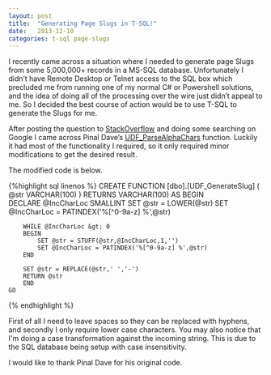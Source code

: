 ```yaml
---
layout: post
title:  "Generating Page Slugs in T-SQL!"
date:   2013-12-10
categories: t-sql page-slugs
---
```


I recently came across a situation where I needed to generate page Slugs from some 5,000,000+ records in a MS-SQL database. Unfortunately I didn’t have Remote Desktop or Telnet access to the SQL box which precluded me from running one of my normal C# or Powershell solutions, and the idea of doing all of the processing over the wire just didn’t appeal to me. So I decided the best course of action would be to use T-SQL to generate the Slugs for me.

After posting the question to [StackOverflow](http://stackoverflow.com/questions/3082588/t-sql-function-for-generating-slugs) and doing some searching on Google I came across Pinal Dave’s [UDF_ParseAlphaChars](http://blog.sqlauthority.com/2007/05/13/sql-server-udf-function-to-parse-alphanumeric-characters-from-string/) function. Luckily it had most of the functionality I required, so it only required minor modifications to get the desired result.

The modified code is below.

{%highlight sql linenos %}
    CREATE FUNCTION [dbo].[UDF_GenerateSlug]
    (
        @str VARCHAR(100)
    )
    RETURNS VARCHAR(100)
    AS
    BEGIN	
        DECLARE @IncCharLoc SMALLINT
        SET @str = LOWER(@str)
        SET @IncCharLoc = PATINDEX('%[^0-9a-z] %',@str)
        
        WHILE @IncCharLoc &gt; 0
        BEGIN
        	SET @str = STUFF(@str,@IncCharLoc,1,'')
        	SET @IncCharLoc = PATINDEX('%[^0-9a-z] %',@str)
        END
        
        SET @str = REPLACE(@str,' ','-')
        RETURN @str
        END 
    GO
{% endhighlight %}

First of all I need to leave spaces so they can be replaced with hyphens, and secondly I only require lower case characters. You may also notice that I'm doing a case transformation against the incoming string. This is due to the SQL database being setup with case insensitivity.

I would like to thank Pinal Dave for his original code.